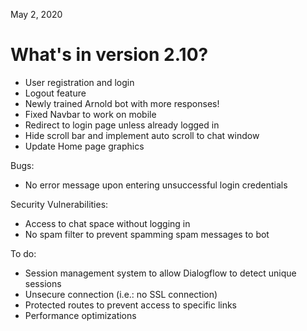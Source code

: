 May 2, 2020

# What's in version 2.10?

- User registration and login
- Logout feature
- Newly trained Arnold bot with more responses!
- Fixed Navbar to work on mobile
- Redirect to login page unless already logged in
- Hide scroll bar and implement auto scroll to chat window
- Update Home page graphics

Bugs:  
- No error message upon entering unsuccessful login credentials


Security Vulnerabilities:
- Access to chat space without logging in
- No spam filter to prevent spamming spam messages to bot

To do:
- Session management system to allow Dialogflow to detect unique sessions
- Unsecure connection (i.e.: no SSL connection)
- Protected routes to prevent access to specific links
- Performance optimizations
